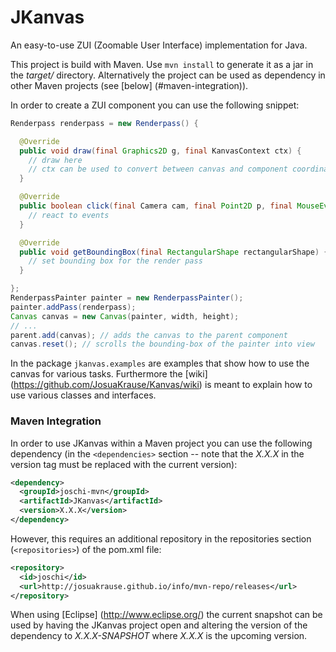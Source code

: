 JKanvas
=======

An easy-to-use ZUI (Zoomable User Interface) implementation for Java.

This project is build with Maven. Use `mvn install` to generate it as a jar
in the *target/* directory. Alternatively the project can be used as dependency
in other Maven projects (see [below] (#maven-integration)).

In order to create a ZUI component you can use the following snippet:

```java
Renderpass renderpass = new Renderpass() {

  @Override
  public void draw(final Graphics2D g, final KanvasContext ctx) {
    // draw here
    // ctx can be used to convert between canvas and component coordinates
  }

  @Override
  public boolean click(final Camera cam, final Point2D p, final MouseEvent e) {
    // react to events
  }

  @Override
  public void getBoundingBox(final RectangularShape rectangularShape) {
    // set bounding box for the render pass
  }

};
RenderpassPainter painter = new RenderpassPainter();
painter.addPass(renderpass);
Canvas canvas = new Canvas(painter, width, height);
// ...
parent.add(canvas); // adds the canvas to the parent component
canvas.reset(); // scrolls the bounding-box of the painter into view
```

In the package `jkanvas.examples` are examples that show
how to use the canvas for various tasks.
Furthermore the [wiki] (https://github.com/JosuaKrause/Kanvas/wiki) is meant to explain how to
use various classes and interfaces.

### Maven Integration

In order to use JKanvas within a Maven project you can use the following dependency
(in the `<dependencies>` section -- note that the *X.X.X* in the version tag
must be replaced with the current version):

```xml
<dependency>
  <groupId>joschi-mvn</groupId>
  <artifactId>JKanvas</artifactId>
  <version>X.X.X</version>
</dependency>
```

However, this requires an additional repository in the repositories section (`<repositories>`) of the pom.xml file:

```xml
<repository>
  <id>joschi</id>
  <url>http://josuakrause.github.io/info/mvn-repo/releases</url>
</repository>
```

When using [Eclipse] (http://www.eclipse.org/) the current snapshot can be used
by having the JKanvas project open and altering the version of the dependency
to *X.X.X-SNAPSHOT* where *X.X.X* is the upcoming version.
